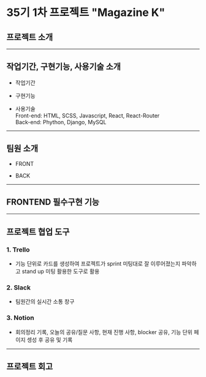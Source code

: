 # 35기 1차 프로젝트 "Magazine K"

## 프로젝트 소개

 -------
 
 ## 작업기간,  구현기능, 사용기술 소개
 - 작업기간 <br />

 
 - 구현기능 <br />

 
 - 사용기술<br />
 Front-end: HTML, SCSS, Javascript, React, React-Router<br />
 Back-end: Phython, Django, MySQL
 

 ------
 
 ## 팀원 소개
 - FRONT
 
 - BACK
 
 
 ------
 
 ## FRONTEND 필수구현 기능
 
 
 
-------

## 프로젝트 협업 도구
### 1. Trello
- 기능 단위로 카드를 생성하여 프로젝트가 sprint 미팅대로 잘 이루어졌는지 파악하고 stand up 미팅 활용한 도구로 활용

### 2. Slack
- 팀원간의 실시간 소통 창구

### 3. Notion
 - 회의정리 기록, 오늘의 공유/질문 사항, 현재 진행 사항, blocker 공유, 기능 단위 페이지 셍성 후 공유 및 기록
-------

## 프로젝트 회고

